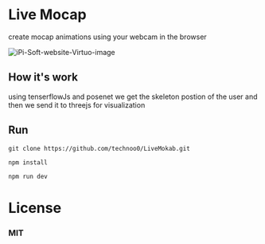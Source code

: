 # Live Mocap

create mocap animations using your webcam in the browser

![iPi-Soft-website-Virtuo-image](https://user-images.githubusercontent.com/65347532/139605454-aad354bf-32b4-4c88-aa74-91a959a0b681.jpg)


## How it's work

using tenserflowJs and posenet we get the skeleton postion of the user and then we send it to threejs for visualization

## Run

```
git clone https://github.com/technoo0/LiveMokab.git
```

```
npm install
```

```
npm run dev
```

# License

### MIT
